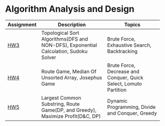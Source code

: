 # Algorithm Analysis and Design

| Assignment | Description | Topics |
| --- | --- | --- |
| [HW3](https://github.com/burraaook/algorithm-analysis-and-design/tree/main/homework_03) | Topological Sort Algorithms(DFS and NON-DFS), Exponential Calculation, Sudoku Solver | Brute Force, Exhaustive Search, Backtracking |
| [HW4](https://github.com/burraaook/algorithm-analysis-and-design/tree/main/homework_04) | Route Game, Median Of Unsorted Array, Josephus Game | Brute Force, Decrease and Conquer, Quick Select, Lomuto Partition |
| [HW5](https://github.com/burraaook/algorithm-analysis-and-design/tree/main/homework_05) | Largest Common Substring, Route Game(DP, and Greedy), Maximize Profit(D&C, DP) | Dynamic Programming, Divide and Conquer, Greedy |  